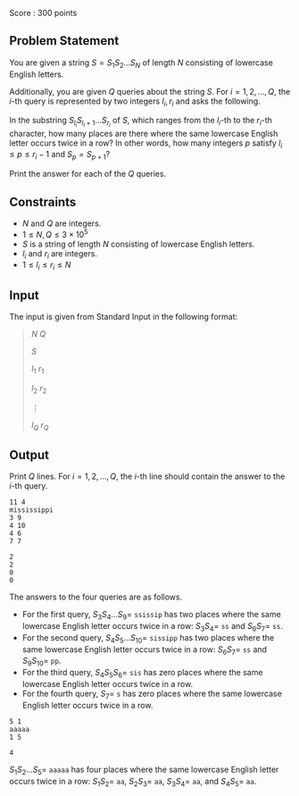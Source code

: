 Score : $300$ points

## Problem Statement

You are given a string $S = S_1S_2\ldots S_N$ of length $N$ consisting of lowercase English letters.

Additionally, you are given $Q$ queries about the string $S$.
For $i = 1, 2, \ldots, Q$, the $i$-th query is represented by two integers $l_i, r_i$ and asks the following.

In the substring $S_{l_i}S_{l_i+1}\ldots S_{r_i}$ of $S$, which ranges from the $l_i$-th to the $r_i$-th character, how many places are there where the same lowercase English letter occurs twice in a row?
In other words, how many integers $p$ satisfy $l_i \leq p \leq r_i-1$ and $S_p = S_{p+1}$?

Print the answer for each of the $Q$ queries.

## Constraints

- $N$ and $Q$ are integers.
- $1 \leq N, Q \leq 3 \times 10^5$
- $S$ is a string of length $N$ consisting of lowercase English letters.
- $l_i$ and $r_i$ are integers.
- $1 \leq l_i \leq r_i \leq N$

## Input

The input is given from Standard Input in the following format:

> $N$ $Q$
> 
> $S$
> 
> $l_1$ $r_1$
> 
> $l_2$ $r_2$
> 
> $\vdots$
> 
> $l_Q$ $r_Q$

## Output

Print $Q$ lines.
For $i = 1, 2, \ldots, Q$, the $i$-th line should contain the answer to the $i$-th query.

```input1
11 4
mississippi
3 9
4 10
4 6
7 7
```

```output1
2
2
0
0
```

The answers to the four queries are as follows.

- For the first query, $S_3S_4\ldots S_9 =$ `ssissip` has two places where the same lowercase English letter occurs twice in a row: $S_3S_4 =$ `ss` and $S_6S_7 =$ `ss`.
- For the second query, $S_4S_5\ldots S_{10} =$ `sissipp` has two places where the same lowercase English letter occurs twice in a row: $S_6S_7 =$ `ss` and $S_9S_{10} =$ `pp`.
- For the third query, $S_4S_5S_6 =$ `sis` has zero places where the same lowercase English letter occurs twice in a row.
- For the fourth query, $S_7 =$ `s` has zero places where the same lowercase English letter occurs twice in a row.

```input2
5 1
aaaaa
1 5
```

```output2
4
```

$S_1S_2\ldots S_5 =$ `aaaaa` has four places where the same lowercase English letter occurs twice in a row:
$S_1S_2 =$ `aa`, $S_2S_3 =$ `aa`, $S_3S_4 =$ `aa`, and $S_4S_5 =$ `aa`.